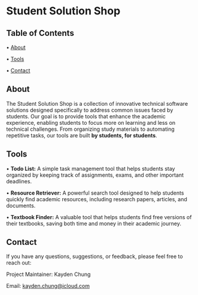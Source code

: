 # Student Solution Shop

## Table of Contents
• [About](#about)

• [Tools](#tools)

• [Contact](#contact)

## About
The Student Solution Shop is a collection of innovative technical software solutions designed specifically to address common issues faced by students. Our goal is to provide tools that enhance the academic experience, enabling students to focus more on learning and less on technical challenges. From organizing study materials to automating repetitive tasks, our tools are built <strong>by students, for students</strong>. 

## Tools
• <strong>Todo List:</strong> A simple task management tool that helps students stay organized by keeping track of assignments, exams, and other important deadlines.

• <strong>Resource Retriever:</strong> A powerful search tool designed to help students quickly find academic resources, including research papers, articles, and documents.

• <strong>Textbook Finder:</strong> A valuable tool that helps students find free versions of their textbooks, saving both time and money in their academic journey.

## Contact
If you have any questions, suggestions, or feedback, please feel free to reach out:

Project Maintainer: Kayden Chung

Email: kayden.chung@icloud.com